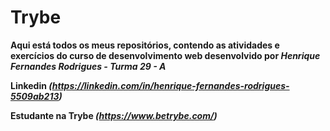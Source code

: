 # <strong> Trybe <strong>
  Aqui está todos os meus repositórios, contendo as atividades e exercícios do curso de desenvolvimento web desenvolvido por _Henrique Fernandes Rodrigues - Turma 29 - A_
  
  
  
  Linkedin _(https://linkedin.com/in/henrique-fernandes-rodrigues-5509ab213)_
  
  
  Estudante na Trybe _(https://www.betrybe.com/)_
